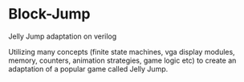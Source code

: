 # Block-Jump
Jelly Jump adaptation on verilog

Utilizing many concepts (finite state machines, vga display modules, memory, counters, animation strategies, game logic etc) 
to create an adaptation of a popular game called Jelly Jump. 
